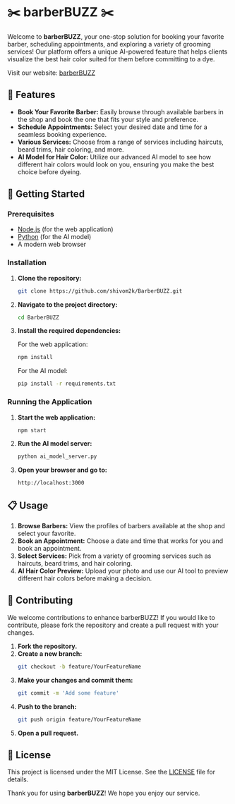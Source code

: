 # ✂️ barberBUZZ ✂️

Welcome to **barberBUZZ**, your one-stop solution for booking your favorite barber, scheduling appointments, and exploring a variety of grooming services! Our platform offers a unique AI-powered feature that helps clients visualize the best hair color suited for them before committing to a dye.

Visit our website: [barberBUZZ](https://shivom2k.github.io/BarberBUZZ/)

## 🌟 Features

- **Book Your Favorite Barber:** Easily browse through available barbers in the shop and book the one that fits your style and preference.
- **Schedule Appointments:** Select your desired date and time for a seamless booking experience.
- **Various Services:** Choose from a range of services including haircuts, beard trims, hair coloring, and more.
- **AI Model for Hair Color:** Utilize our advanced AI model to see how different hair colors would look on you, ensuring you make the best choice before dyeing.

## 🚀 Getting Started

### Prerequisites

- [Node.js](https://nodejs.org/) (for the web application)
- [Python](https://www.python.org/) (for the AI model)
- A modern web browser

### Installation

1. **Clone the repository:**
    ```bash
    git clone https://github.com/shivom2k/BarberBUZZ.git
    ```
2. **Navigate to the project directory:**
    ```bash
    cd BarberBUZZ
    ```

3. **Install the required dependencies:**

    For the web application:
    ```bash
    npm install
    ```

    For the AI model:
    ```bash
    pip install -r requirements.txt
    ```

### Running the Application

1. **Start the web application:**
    ```bash
    npm start
    ```

2. **Run the AI model server:**
    ```bash
    python ai_model_server.py
    ```

3. **Open your browser and go to:**
    ```
    http://localhost:3000
    ```

## 📋 Usage

1. **Browse Barbers:** View the profiles of barbers available at the shop and select your favorite.
2. **Book an Appointment:** Choose a date and time that works for you and book an appointment.
3. **Select Services:** Pick from a variety of grooming services such as haircuts, beard trims, and hair coloring.
4. **AI Hair Color Preview:** Upload your photo and use our AI tool to preview different hair colors before making a decision.

## 🤝 Contributing

We welcome contributions to enhance barberBUZZ! If you would like to contribute, please fork the repository and create a pull request with your changes.

1. **Fork the repository.**
2. **Create a new branch:**
    ```bash
    git checkout -b feature/YourFeatureName
    ```
3. **Make your changes and commit them:**
    ```bash
    git commit -m 'Add some feature'
    ```
4. **Push to the branch:**
    ```bash
    git push origin feature/YourFeatureName
    ```
5. **Open a pull request.**

## 📄 License

This project is licensed under the MIT License. See the [LICENSE](LICENSE) file for details.


Thank you for using **barberBUZZ**! We hope you enjoy our service.
